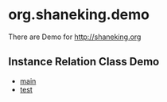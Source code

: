 # org.shaneking.demo
There are Demo for <http://shaneking.org>

## Instance Relation Class Demo
- [main](./src/main/java/org/shaneking/demo/ins/rel/cls)
- [test](./src/test/java/sktest/demo/ins/rel/cls)
